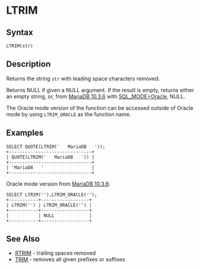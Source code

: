 
# LTRIM

## Syntax


```
LTRIM(str)
```


## Description


Returns the string `str` with leading space characters removed.


Returns NULL if given a NULL argument. If the result is empty, returns either an empty string, or, from [MariaDB 10.3.6](../../../../../../release-notes/mariadb-community-server/release-notes-mariadb-10-3-series/mariadb-1036-release-notes.md) with [SQL_MODE=Oracle](../../../../../../release-notes/mariadb-community-server/compatibility-and-differences/sql_modeoracle.md), NULL.


The Oracle mode version of the function can be accessed outside of Oracle mode by using `LTRIM_ORACLE` as the function name.


## Examples


```
SELECT QUOTE(LTRIM('   MariaDB   '));
+-------------------------------+
| QUOTE(LTRIM('   MariaDB   ')) |
+-------------------------------+
| 'MariaDB   '                  |
+-------------------------------+
```

Oracle mode version from [MariaDB 10.3.6](../../../../../../release-notes/mariadb-community-server/release-notes-mariadb-10-3-series/mariadb-1036-release-notes.md):


```
SELECT LTRIM(''),LTRIM_ORACLE('');
+-----------+------------------+
| LTRIM('') | LTRIM_ORACLE('') |
+-----------+------------------+
|           | NULL             |
+-----------+------------------+
```

## See Also


* [RTRIM](rtrim.md) - trailing spaces removed
* [TRIM](trim.md) - removes all given prefixes or suffixes

